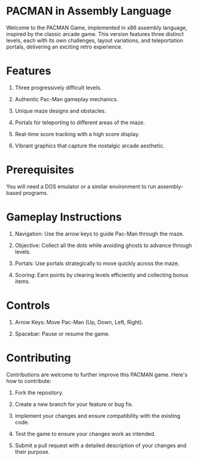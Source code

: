 # PACMAN in Assembly Language

Welcome to the PACMAN Game, implemented in x86 assembly language, inspired by the classic arcade game. This version features three distinct levels, each with its own challenges, layout variations, and teleportation portals, delivering an exciting retro experience.

# Features

1. Three progressively difficult levels.

2. Authentic Pac-Man gameplay mechanics.

3. Unique maze designs and obstacles.

4. Portals for teleporting to different areas of the maze.

5. Real-time score tracking with a high score display.

6. Vibrant graphics that capture the nostalgic arcade aesthetic.

# Prerequisites

You will need a DOS emulator or a similar environment to run assembly-based programs.

# Gameplay Instructions

1. Navigation: Use the arrow keys to guide Pac-Man through the maze.

2. Objective: Collect all the dots while avoiding ghosts to advance through levels.

3. Portals: Use portals strategically to move quickly across the maze.

4. Scoring: Earn points by clearing levels efficiently and collecting bonus items.

# Controls

1. Arrow Keys: Move Pac-Man (Up, Down, Left, Right).

2. Spacebar: Pause or resume the game.

# Contributing

Contributions are welcome to further improve this PACMAN game. Here's how to contribute:

1. Fork the repository.

2. Create a new branch for your feature or bug fix.
3. Implement your changes and ensure compatibility with the existing code.
4. Test the game to ensure your changes work as intended.
5. Submit a pull request with a detailed description of your changes and their purpose.
